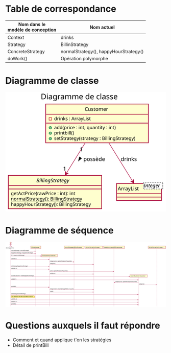 # Table de correspondance

|Nom dans le <br>modèle de conception | Nom actuel |
|-|-|
|Context| drinks |
|Strategy| BillinStrategy |
|ConcreteStrategy| normalStrategy(), happyHourStrategy() |
|doWork()| Opération polymorphe|

# Diagramme de classe
![DCL](README/DCL.svg)
# Diagramme de séquence
![DS](README/DS-StrategieDemo.svg)
# Questions auxquels il faut répondre
- Comment et quand applique t'on les stratégies
- Détail de printBill
